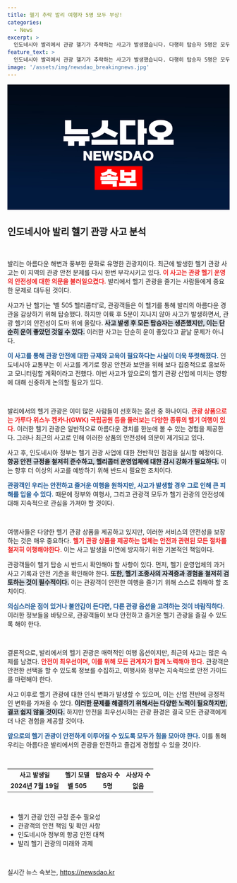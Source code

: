 ```yaml
---
title: 헬기 추락 발리 여행자 5명 모두 부상!
categories:
  - News
excerpt: >
  인도네시아 발리에서 관광 헬기가 추락하는 사고가 발생했습니다. 다행히 탑승자 5명은 모두 무사하며, 정확한 원인은 조사 중입니다. 헬기 사고의 여파와 발리의 헬기 관광 상품의 안전성에 관한 논의가 커지고 있습니다. 이 사고의 배경과 여행객들에게 주는 경고는 무엇일까요?
feature_text: >
  인도네시아 발리에서 관광 헬기가 추락하는 사고가 발생했습니다. 다행히 탑승자 5명은 모두 무사하며, 정확한 원인은 조사 중입니다. 헬기 사고의 여파와 발리의 헬기 관광 상품의 안전성에 관한 논의가 커지고 있습니다. 이 사고의 배경과 여행객들에게 주는 경고는 무엇일까요?
image: '/assets/img/newsdao_breakingnews.jpg'
---
```


<p><img src="/assets/img/newsdao_breakingnews.jpg" alt="ontimetimes 속보" /></p>

<h2 data-ke-size="size26">인도네시아 발리 헬기 관광 사고 분석</h2>

<p data-ke-size="size16">&nbsp;</p>

<p>발리는 아름다운 해변과 풍부한 문화로 유명한 관광지이다. 최근에 발생한 헬기 관광 사고는 이 지역의 관광 안전 문제를 다시 한번 부각시키고 있다. <b><span style="color: #ee2323;">이 사고는 관광 헬기 운영의 안전성에 대한 의문을 불러일으켰다.</span></b> 발리에서 헬기 관광을 즐기는 사람들에게 중요한 문제로 대두된 것이다. </p>

<p>사고가 난 헬기는 ‘벨 505 헬리콥터’로, 관광객들은 이 헬기를 통해 발리의 아름다운 경관을 감상하기 위해 탑승했다. 하지만 이륙 후 5분이 지나지 않아 사고가 발생하면서, 관광 헬기의 안전성이 도마 위에 올랐다. <b><span style="background-color: #21538527;">사고 발생 후 모든 탑승자는 생존했지만, 이는 단순히 운이 좋았던 것일 수 있다.</span></b> 이러한 사고는 단순히 운이 좋았다고 끝날 문제가 아니다.</p>

<p><b><span style="color: #1a5490;">이 사고를 통해 관광 안전에 대한 규제와 교육이 필요하다는 사실이 더욱 뚜렷해졌다.</span></b> 인도네시아 교통부는 이 사고를 계기로 항공 안전과 보안을 위해 보다 집중적으로 홍보하고 모니터링할 계획이라고 전했다. 이번 사고가 앞으로의 헬기 관광 산업에 미치는 영향에 대해 신중하게 논의할 필요가 있다.</p>

<p data-ke-size="size16">&nbsp;</p>

<p>발리에서의 헬기 관광은 이미 많은 사람들이 선호하는 옵션 중 하나이다. <b><span style="color: #ee2323;">관광 상품으로는 가루다 위스누 켄카나(GWK) 국립공원 등을 둘러보는 다양한 종류의 헬기 여행이 있다.</span></b> 이러한 헬기 관광은 일반적으로 아름다운 경치를 한눈에 볼 수 있는 경험을 제공한다. 그러나 최근의 사고로 인해 이러한 상품의 안전성에 의문이 제기되고 있다.</p>

<p>사고 후, 인도네시아 정부는 헬기 관광 사업에 대한 전반적인 점검을 실시할 예정이다. <b><span style="background-color: #21538527;">항공 안전 규정을 철저히 준수하고, 헬리콥터 운영업체에 대한 감시 강화가 필요하다.</span></b> 이는 향후 더 이상의 사고를 예방하기 위해 반드시 필요한 조치이다.</p>

<p><b><span style="color: #1a5490;">관광객인 우리는 안전하고 즐거운 여행을 원하지만, 사고가 발생할 경우 그로 인해 큰 피해를 입을 수 있다.</span></b> 때문에 정부와 여행사, 그리고 관광객 모두가 헬기 관광의 안전성에 대해 지속적으로 관심을 가져야 할 것이다.</p>

<p data-ke-size="size16">&nbsp;</p>

<p>여행사들은 다양한 헬기 관광 상품을 제공하고 있지만, 이러한 서비스의 안전성을 보장하는 것은 매우 중요하다. <b><span style="color: #ee2323;">헬기 관광 상품을 제공하는 업체는 안전과 관련된 모든 절차를 철저히 이행해야한다.</span></b> 이는 사고 발생을 미연에 방지하기 위한 기본적인 책임이다.</p>

<p>관광객들이 헬기 탑승 시 반드시 확인해야 할 사항이 있다. 먼저, 헬기 운영업체의 과거 사고 기록과 안전 기준을 확인해야 한다. <b><span style="background-color: #21538527;">또한, 헬기 조종사의 자격증과 경험을 철저히 검토하는 것이 필수적이다.</span></b> 이는 관광객이 안전한 여행을 즐기기 위해 스스로 취해야 할 조치이다.</p>

<p><b><span style="color: #1a5490;">의심스러운 점이 있거나 불안감이 든다면, 다른 관광 옵션을 고려하는 것이 바람직하다.</span></b> 이러한 정보들을 바탕으로, 관광객들이 보다 안전하고 즐거운 헬기 관광을 즐길 수 있도록 해야 한다.</p>

<p data-ke-size="size16">&nbsp;</p>

<p>결론적으로, 발리에서의 헬기 관광은 매력적인 여행 옵션이지만, 최근의 사고는 많은 숙제를 남겼다. <b><span style="color: #ee2323;">안전이 최우선이며, 이를 위해 모든 관계자가 함께 노력해야 한다.</span></b> 관광객은 안전한 선택을 할 수 있도록 정보를 수집하고, 여행사와 정부는 지속적으로 안전 가이드를 마련해야 한다.</p>

<p>사고 이후로 헬기 관광에 대한 인식 변화가 발생할 수 있으며, 이는 산업 전반에 긍정적인 변화를 가져올 수 있다. <b><span style="background-color: #21538527;">이러한 문제를 해결하기 위해서는 다양한 노력이 필요하지만, 결코 쉽지 않을 것이다.</span></b> 하지만 안전을 최우선시하는 관광 환경은 결국 모든 관광객에게 더 나은 경험을 제공할 것이다.</p>

<p><b><span style="color: #1a5490;">앞으로의 헬기 관광이 안전하게 이루어질 수 있도록 모두가 힘을 모아야 한다.</span></b> 이를 통해 우리는 아름다운 발리에서의 관광을 안전하고 즐겁게 경험할 수 있을 것이다.</p>

<p data-ke-size="size16">&nbsp;</p>

<table style="width:100%;"> 
  <tr> 
    <td style="text-align: center; height: 17px;"><b>사고 발생일</b></td> 
    <td style="text-align: center; height: 17px;"><b>헬기 모델</b></td> 
    <td style="text-align: center; height: 17px;"><b>탑승자 수</b></td> 
    <td style="text-align: center; height: 17px;"><b>사상자 수</b></td>
  </tr> 
  <tr> 
    <td style="text-align: center; height: 17px;"><b>2024년 7월 19일</b></td> 
    <td style="text-align: center; height: 17px;"><b>벨 505</b></td> 
    <td style="text-align: center; height: 17px;"><b>5명</b></td> 
    <td style="text-align: center; height: 17px;"><b>없음</b></td> 
  </tr> 
</table>

<p data-ke-size="size16">&nbsp;</p>

<ul>
  <li>헬기 관광 안전 규정 준수 필요성</li>
  <li>관광객의 안전 책임 및 확인 사항</li>
  <li>인도네시아 정부의 항공 안전 대책</li>
  <li>발리 헬기 관광의 미래와 과제</li>
</ul>

<p data-ke-size="size16">&nbsp;</p>
실시간 뉴스 속보는, <a href="https://newsdao.kr" rel="dofollow">https://newsdao.kr</a>


